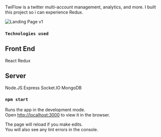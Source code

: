 TwiFlow is a twitter multi-account management, analytics, and more.
I built this project so i can experience Redux.

![Landing Page v1](https://i.ibb.co/cL9w235/dashboard.png)

### `Technologies used`

## Front End
React
Redux

## Server
Node.JS
Express
Socket.IO
MongoDB

### `npm start`

Runs the app in the development mode.<br />
Open [http://localhost:3000](http://localhost:3000) to view it in the browser.

The page will reload if you make edits.<br />
You will also see any lint errors in the console.
